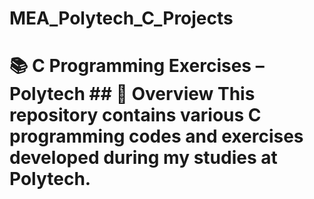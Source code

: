 # MEA_Polytech_C_Projects
# 📚 C Programming Exercises – Polytech  ## 📝 Overview This repository contains various **C programming codes and exercises** developed during my studies at **Polytech**.
